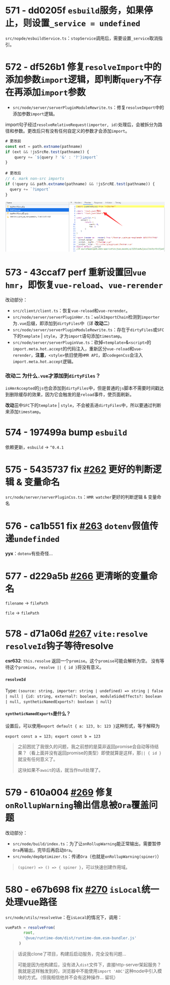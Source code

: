 # 571 - dd0205f `esbuild`服务，如果停止，则设置`_service = undefined`

`src/nopde/esbuildService.ts`：`stopService`调用后，需要设置`_service`取消指引。



# 572 - df526b1 修复`resolveImport`中的添加参数`import`逻辑，即判断`query`不存在再添加`import`参数

- `src/node/server/serverPluginModuleRewrite.ts`：修复`resolveImport`中的添加参数`import`逻辑。

import句子经过`resolveRelativeRequest(importer, id)`处理后，会被拆分为路径和参数。更改后只有没有任何自定义的参数才会添加`import`。

```typescript
# 更改前
const ext = path.extname(pathname)
if (ext && !jsSrcRe.test(pathname)) {
    query += `${query ? '&' : '?'}import`
}

# 更改后
// 4. mark non-src imports
if (!query && path.extname(pathname) && !jsSrcRE.test(pathname)) {
  query += `?import`
}
```

![1](1.png)



# 573 - 43ccaf7 perf 重新设置回`vue hmr`，即恢复`vue-reload`、`vue-rerender`

改动部分：

- `src/client/client.ts`：恢复`vue-reload`和`vue-rerender`。
- `src/node/server/serverPluginHmr.ts`：`walkImportChain`检测到`importer`为`.vue`后缀，即添加到`dirtyFiles`中（详 **改动二**）
- `src/node/server/serverPluginModuleRewrite.ts`：存在于`dirtyFiles`或`SFC`下的`template` | `style`，才为`import`语句添加`timestamp`。
- `src/node/server/serverPluginVue.ts`：砍掉`<template>`&`<script>`的`import.meta.hot.accept`的代码注入，重新区分`vue-reload`和`vue-rerender`，**注意**，`<style>`依旧使用`HMR API`，即`codegenCss`会注入`import.meta.hot.accept`逻辑。

### 改动二 为什么`.vue`才添加到`dirtyFiles`？

`isHmrAccepted`的`js`也会添加到`dirtyFiles`中，但是普通的`js`脚本不需要时间戳达到删除缓存的效果，因为它会触发的是`reload`事件，使页面刷新。

**改动三**中`SFC`下的`template` | `style`，不会被丢进`dirtyFiles`中，所以要通过判断来添加`timestamp`。



# 574 - 197499a bump `esbuild`

依赖更新，`esbuild` -> `^0.4.1`



# 575 - 5435737 fix [#262](https://github.com/vitejs/vite/pull/262) 更好的判断逻辑 & 变量命名 

`src/node/server/serverPluginCss.ts`：`HMR watcher`更好的判断逻辑 & 变量命名 



# 576 - ca1b551 fix [#263](https://github.com/vitejs/vite/pull/263) `dotenv`假值传递`undefinded`

**yyx**：`dotenv`有些奇怪...



# 577 - d229a5b [#266](https://github.com/vitejs/vite/pull/266) 更清晰的变量命名

`filename` -> `filePath`

`file` -> `filePath`



# 578 - d71a06d [#267](https://github.com/vitejs/vite/pull/267) `vite:resolve` `resolveId`钩子等待resolve

**csr632**: `this.resolve` 返回一个`promise`。这个`promise`可能会解析为空。 没有等待这个`promise`，`resolve || { id }`将没有意义。

#### `resolveId`

Type: `(source: string, importer: string | undefined) => string | false | null | {id: string, external?: boolean, moduleSideEffects?: boolean | null, syntheticNamedExports?: boolean | null}`

#### `syntheticNamedExports`是什么？

设置后，可以使用`export default { a: 123, b: 123 }`这种形式，等于解释为

`export const a = 123; export const b = 123`

> 之前困扰了我很久的问题，我之前想的是莫非返回promise会自动等待结果？（看上面并没有返回promise的类型）即使就算是这样，那`|| { id }`就没有任何意义了。
>
> 这块如果不`await`的话，就当作null处理了。



# 579 - 610a004 [#269](https://github.com/vitejs/vite/pull/267) 修复`onRollupWarning`输出信息被`Ora`覆盖问题

改动部分：

- `src/node/build/index.ts`：为了让`onRollupWarning`能正常输出，需要暂停`Ora`再输出，完毕后再启动`Ora`。
- `src/node/depOptimizer.ts`：传递`Ora`（也就是`onRollupWarning(spiner)`）

> `(spiner) => () => { spiner }`，可以快速创建作用域。



# 580 - e67b698 fix [#270](https://github.com/vitejs/vite/pull/270) `isLocal`统一处理vue路径

`src/node/utils/resolveVue`：在`isLocal`的情况下，调用：

```typescript
vuePath = resolveFrom(
        root,
        '@vue/runtime-dom/dist/runtime-dom.esm-bundler.js'
      )
```

> 话说我clone了项目，构建后启动服务，完全没有问题... 
>
> 可能是因为他构建后，没有进入`dist`文件下，直接http-server架起服务？我就是这样触发到的，浏览器中不能使用`import 'ABC'`这种node中引入模块的方式。（但我相信他并不会有这种操作... 留坑）

